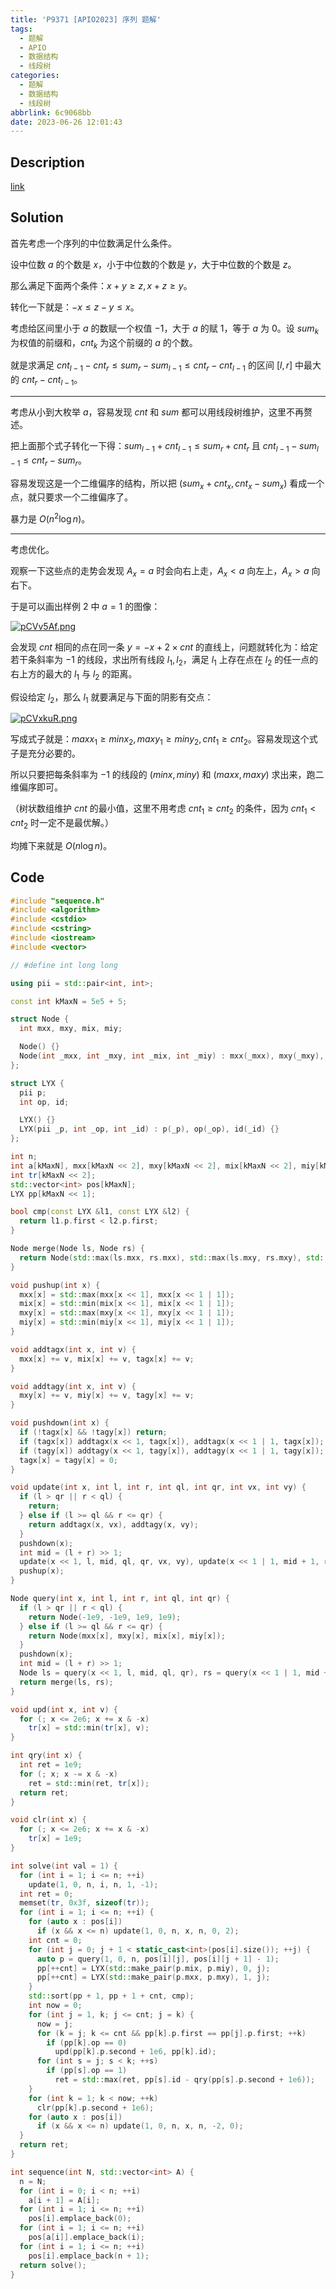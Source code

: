 ```yaml
---
title: 'P9371 [APIO2023] 序列 题解'
tags:
  - 题解
  - APIO
  - 数据结构
  - 线段树
categories:
  - 题解
  - 数据结构
  - 线段树
abbrlink: 6c9068bb
date: 2023-06-26 12:01:43
---
```


## Description

[link](https://www.luogu.com.cn/problem/P9371)

<!--more-->

## Solution

首先考虑一个序列的中位数满足什么条件。

设中位数 $a$ 的个数是 $x$，小于中位数的个数是 $y$，大于中位数的个数是 $z$。

那么满足下面两个条件：$x+y\geq z,x+z\geq y$。

转化一下就是：$-x\leq z-y\leq x$。

考虑给区间里小于 $a$ 的数赋一个权值 $-1$，大于 $a$ 的赋 $1$，等于 $a$ 为 $0$。设 $sum_k$ 为权值的前缀和，$cnt_k$ 为这个前缀的 $a$ 的个数。

就是求满足 $cnt_{l-1}-cnt_r\leq sum_r-sum_{l-1}\leq cnt_r-cnt_{l-1}$ 的区间 $[l,r]$ 中最大的 $cnt_r-cnt_{l-1}$。

---

考虑从小到大枚举 $a$，容易发现 $cnt$ 和 $sum$ 都可以用线段树维护，这里不再赘述。

把上面那个式子转化一下得：$sum_{l-1}+cnt_{l-1}\leq sum_r+cnt_r$ 且 $cnt_{l-1}-sum_{l-1}\leq cnt_r-sum_r$。

容易发现这是一个二维偏序的结构，所以把 $(sum_{x}+cnt_{x},cnt_{x}-sum_x)$ 看成一个点，就只要求一个二维偏序了。

暴力是 $O(n^2\log n)$。

---

考虑优化。

观察一下这些点的走势会发现 $A_x=a$ 时会向右上走，$A_x<a$ 向左上，$A_x>a$ 向右下。

于是可以画出样例 2 中 $a=1$ 的图像：

[![pCVv5Af.png](https://s1.ax1x.com/2023/06/11/pCVv5Af.png)](https://imgse.com/i/pCVv5Af)

会发现 $cnt$ 相同的点在同一条 $y=-x+2\times cnt$ 的直线上，问题就转化为：给定若干条斜率为 $-1$ 的线段，求出所有线段 $l_1,l_2$，满足 $l_1$ 上存在点在 $l_2$ 的任一点的右上方的最大的 $l_1$ 与 $l_2$ 的距离。 

假设给定 $l_2$，那么 $l_1$ 就要满足与下面的阴影有交点：

[![pCVxkuR.png](https://s1.ax1x.com/2023/06/11/pCVxkuR.png)](https://imgse.com/i/pCVxkuR)

写成式子就是：$maxx_1\geq minx_2,maxy_1\geq miny_2,cnt_1\geq cnt_2$。容易发现这个式子是充分必要的。

所以只要把每条斜率为 $-1$ 的线段的 $(minx,miny)$ 和 $(maxx,maxy)$ 求出来，跑二维偏序即可。

（树状数组维护 $cnt$ 的最小值，这里不用考虑 $cnt_1\geq cnt_2$ 的条件，因为 $cnt_1 < cnt_2$ 时一定不是最优解。）

均摊下来就是 $O(n\log n)$。

## Code

```cpp
#include "sequence.h"
#include <algorithm>
#include <cstdio>
#include <cstring>
#include <iostream>
#include <vector>

// #define int long long

using pii = std::pair<int, int>;

const int kMaxN = 5e5 + 5;

struct Node {
  int mxx, mxy, mix, miy;

  Node() {}
  Node(int _mxx, int _mxy, int _mix, int _miy) : mxx(_mxx), mxy(_mxy), mix(_mix), miy(_miy) {}
};

struct LYX {
  pii p;
  int op, id;

  LYX() {}
  LYX(pii _p, int _op, int _id) : p(_p), op(_op), id(_id) {}
};

int n;
int a[kMaxN], mxx[kMaxN << 2], mxy[kMaxN << 2], mix[kMaxN << 2], miy[kMaxN << 2], tagx[kMaxN << 2], tagy[kMaxN << 2];
int tr[kMaxN << 2];
std::vector<int> pos[kMaxN];
LYX pp[kMaxN << 1];

bool cmp(const LYX &l1, const LYX &l2) {
  return l1.p.first < l2.p.first;
}

Node merge(Node ls, Node rs) {
  return Node(std::max(ls.mxx, rs.mxx), std::max(ls.mxy, rs.mxy), std::min(ls.mix, rs.mix), std::min(ls.miy, rs.miy));
}

void pushup(int x) {
  mxx[x] = std::max(mxx[x << 1], mxx[x << 1 | 1]);
  mix[x] = std::min(mix[x << 1], mix[x << 1 | 1]);
  mxy[x] = std::max(mxy[x << 1], mxy[x << 1 | 1]);
  miy[x] = std::min(miy[x << 1], miy[x << 1 | 1]);
}

void addtagx(int x, int v) {
  mxx[x] += v, mix[x] += v, tagx[x] += v;
}

void addtagy(int x, int v) {
  mxy[x] += v, miy[x] += v, tagy[x] += v;
}

void pushdown(int x) {
  if (!tagx[x] && !tagy[x]) return;
  if (tagx[x]) addtagx(x << 1, tagx[x]), addtagx(x << 1 | 1, tagx[x]);
  if (tagy[x]) addtagy(x << 1, tagy[x]), addtagy(x << 1 | 1, tagy[x]);
  tagx[x] = tagy[x] = 0;
}

void update(int x, int l, int r, int ql, int qr, int vx, int vy) {
  if (l > qr || r < ql) {
    return;
  } else if (l >= ql && r <= qr) {
    return addtagx(x, vx), addtagy(x, vy);
  }
  pushdown(x);
  int mid = (l + r) >> 1;
  update(x << 1, l, mid, ql, qr, vx, vy), update(x << 1 | 1, mid + 1, r, ql, qr, vx, vy);
  pushup(x);
}

Node query(int x, int l, int r, int ql, int qr) {
  if (l > qr || r < ql) {
    return Node(-1e9, -1e9, 1e9, 1e9);
  } else if (l >= ql && r <= qr) {
    return Node(mxx[x], mxy[x], mix[x], miy[x]);
  }
  pushdown(x);
  int mid = (l + r) >> 1;
  Node ls = query(x << 1, l, mid, ql, qr), rs = query(x << 1 | 1, mid + 1, r, ql, qr);
  return merge(ls, rs);
}

void upd(int x, int v) {
  for (; x <= 2e6; x += x & -x)
    tr[x] = std::min(tr[x], v);
}

int qry(int x) {
  int ret = 1e9;
  for (; x; x -= x & -x)
    ret = std::min(ret, tr[x]);
  return ret;
}

void clr(int x) {
  for (; x <= 2e6; x += x & -x)
    tr[x] = 1e9;
}

int solve(int val = 1) {
  for (int i = 1; i <= n; ++i)
    update(1, 0, n, i, n, 1, -1);
  int ret = 0;
  memset(tr, 0x3f, sizeof(tr));
  for (int i = 1; i <= n; ++i) {
    for (auto x : pos[i])
      if (x && x <= n) update(1, 0, n, x, n, 0, 2);
    int cnt = 0;
    for (int j = 0; j + 1 < static_cast<int>(pos[i].size()); ++j) {
      auto p = query(1, 0, n, pos[i][j], pos[i][j + 1] - 1);
      pp[++cnt] = LYX(std::make_pair(p.mix, p.miy), 0, j);
      pp[++cnt] = LYX(std::make_pair(p.mxx, p.mxy), 1, j);
    }
    std::sort(pp + 1, pp + 1 + cnt, cmp);
    int now = 0;
    for (int j = 1, k; j <= cnt; j = k) {
      now = j;
      for (k = j; k <= cnt && pp[k].p.first == pp[j].p.first; ++k)
        if (pp[k].op == 0)
          upd(pp[k].p.second + 1e6, pp[k].id);
      for (int s = j; s < k; ++s)
        if (pp[s].op == 1)
          ret = std::max(ret, pp[s].id - qry(pp[s].p.second + 1e6));
    }
    for (int k = 1; k < now; ++k)
      clr(pp[k].p.second + 1e6);
    for (auto x : pos[i])
      if (x && x <= n) update(1, 0, n, x, n, -2, 0);
  }
  return ret;
}

int sequence(int N, std::vector<int> A) {
  n = N;
  for (int i = 0; i < n; ++i)
    a[i + 1] = A[i];
  for (int i = 1; i <= n; ++i)
    pos[i].emplace_back(0);
  for (int i = 1; i <= n; ++i)
    pos[a[i]].emplace_back(i);
  for (int i = 1; i <= n; ++i)
    pos[i].emplace_back(n + 1);
  return solve();
}
```
